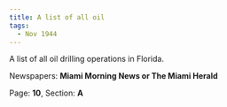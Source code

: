 ```yaml
---  
title: A list of all oil  
tags:  
  - Nov 1944  
---  
```

  
A list of all oil drilling operations in Florida.  
  
Newspapers: **Miami Morning News or The Miami Herald**  
  
Page: **10**, Section: **A** 
